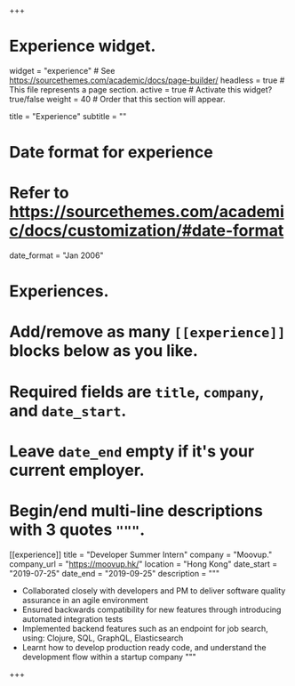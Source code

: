 +++
# Experience widget.
widget = "experience"  # See https://sourcethemes.com/academic/docs/page-builder/
headless = true  # This file represents a page section.
active = true  # Activate this widget? true/false
weight = 40  # Order that this section will appear.

title = "Experience"
subtitle = ""

# Date format for experience
#   Refer to https://sourcethemes.com/academic/docs/customization/#date-format
date_format = "Jan 2006"

# Experiences.
#   Add/remove as many `[[experience]]` blocks below as you like.
#   Required fields are `title`, `company`, and `date_start`.
#   Leave `date_end` empty if it's your current employer.
#   Begin/end multi-line descriptions with 3 quotes `"""`.
[[experience]]
  title = "Developer Summer Intern"
  company = "Moovup."
  company_url = "https://moovup.hk/"
  location = "Hong Kong"
  date_start = "2019-07-25"
  date_end = "2019-09-25"
  description = """
  * Collaborated closely with developers and PM to deliver software quality assurance in an agile environment
  * Ensured backwards compatibility for new features through introducing automated integration tests
  * Implemented backend features such as an endpoint for job search, using: Clojure, SQL, GraphQL, Elasticsearch
  * Learnt how to develop production ready code, and understand the development flow within a startup company
  """

+++
